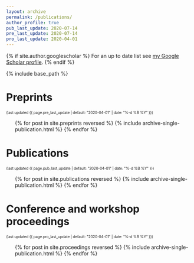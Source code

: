 ```yaml
---
layout: archive
permalink: /publications/
author_profile: true
pub_last_update: 2020-07-14
pre_last_update: 2020-07-14
pro_last_update: 2020-04-01
---
```


{% if site.author.googlescholar %}
  <i class="fas fa-fw fa-graduation-cap"></i> For an up to date list see <a href="{{site.author.googlescholar}}">my Google Scholar profile</a>.
{% endif %}

{% include base_path %}

Preprints
=====
<sub><sup>(last updated {{ page.pre_last_update | default: "2020-04-01" | date: "%-d %B %Y" }})</sup></sub>
<ul>{% for post in site.preprints reversed %}
  {% include archive-single-publication.html %}
{% endfor %}</ul>

Publications
=====
<sub><sup>(last updated {{ page.pub_last_update | default: "2020-04-01" | date: "%-d %B %Y" }})</sup></sub>
<ol reversed>{% for post in site.publications reversed %}
  {% include archive-single-publication.html %}
{% endfor %}</ol>

Conference and workshop proceedings
=====
<sub><sup>(last updated {{ page.pro_last_update | default: "2020-04-01" | date: "%-d %B %Y" }})</sup></sub>
<ul>{% for post in site.proceedings reversed %}
  {% include archive-single-publication.html %}
{% endfor %}</ul>
